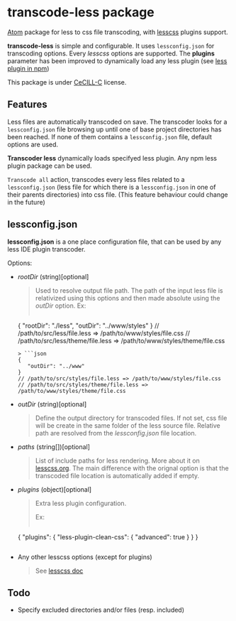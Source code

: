# transcode-less package

[Atom](https://atom.io/) package for less to css file transcoding, with [lesscss](http://lesscss.org/) plugins support.

**transcode-less** is simple and configurable. It uses `lessconfig.json` for
transcoding options. Every *lesscss* options are supported.
The **plugins** parameter has been improved to dynamically load any
less plugin (see [less plugin in npm](https://www.npmjs.com/search?q="less-plugin"))

This package is under [CeCILL-C](http://www.cecill.info/licences/Licence_CeCILL-C_V1-en.txt) license.

## Features

Less files are automatically transcoded on save. The transcoder looks for a `lessconfig.json` file
browsing up until one of base project directories has been reached. If none of them contains a
`lessconfig.json` file, default options are used.

**Transcoder less** dynamically loads specifyed less plugin. Any npm less plugin package can be
used.


`Transcode all` action, transcodes every less files related to a `lessconfig.json` (less file for
  which there is a `lessconfig.json` in one of their parents directories) into css file. (This feature behaviour could change in the future)

## lessconfig.json

**lessconfig.json** is a one place configuration file, that can be used by any
less IDE plugin transcoder.

Options:

 * *rootDir* (string)[optional]
   > Used to resolve output file path.
   > The path of the input less file is relativized using this options
   > and then made absolute using the *outDir* option.
   > Ex:
   > ```json
   {
      "rootDir": "./less",
      "outDir": "../www/styles"
   }
   // /path/to/src/less/file.less => /path/to/www/styles/file.css
   // /path/to/src/less/theme/file.less => /path/to/www/styles/theme/file.css
   ```
   > ```json
   {
      "outDir": "../www"
   }
   // /path/to/src/styles/file.less => /path/to/www/styles/file.css
   // /path/to/src/styles/theme/file.less => /path/to/www/styles/theme/file.css
   ```


 * *outDir* (string)[optional]
   > Define the output directory for transcoded files. If not set, css file will
   > be create in the same folder of the less source file.
   > Relative path are resolved from the *lessconfig.json* file location.

 * *paths* (string[])[optional]
   > List of include paths for less rendering. More about it on
   > [lesscss.org](http://lesscss.org/usage/#command-line-usage-include-paths).
   > The main difference with the orignal option is that the transcoded file
   > location is automatically added if empty.

 * *plugins* (object)[optional]
   > Extra less plugin configuration.
   >
   > Ex:
   > ```json
   {
      "plugins": {
          "less-plugin-clean-css": {
              "advanced": true
          }
      }
   }
   ```

 * Any other lesscss options (except for plugins)
   > See [lesscss doc](http://lesscss.org/usage/#command-line-usage-options)

## Todo

 * Specify excluded directories and/or files (resp. included)
